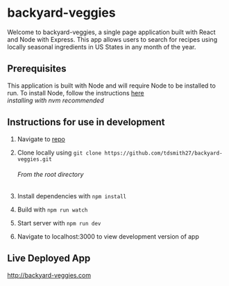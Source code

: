 # backyard-veggies
Welcome to backyard-veggies, a single page application built with React and Node with Express. This app allows users to search for recipes using locally seasonal ingredients in US States in any month of the year.

## Prerequisites
This application is built with Node and will require Node to be installed to run. To install Node, follow the instructions [here](https://docs.npmjs.com/downloading-and-installing-node-js-and-npm) <br>
*installing with nvm recommended*

## Instructions for use in development
1. Navigate to [repo](https://github.com/tdsmith27/backyard-veggies)
2. Clone locally using `git clone https://github.com/tdsmith27/backyard-veggies.git`

   ###### From the root directory
3. Install dependencies with `npm install`
4. Build with `npm run watch`
5. Start server with `npm run dev`
6. Navigate to localhost:3000 to view development version of app

## Live Deployed App
http://backyard-veggies.com
